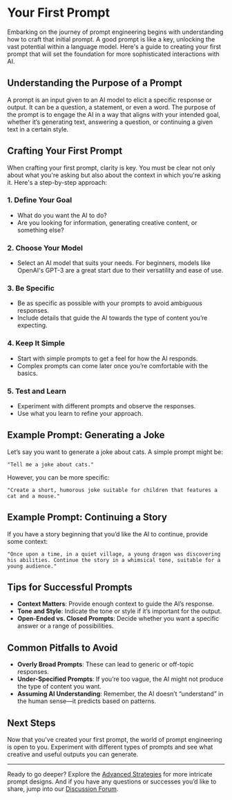 # Your First Prompt

Embarking on the journey of prompt engineering begins with understanding how to craft that initial prompt. A good prompt is like a key, unlocking the vast potential within a language model. Here's a guide to creating your first prompt that will set the foundation for more sophisticated interactions with AI.

## Understanding the Purpose of a Prompt

A prompt is an input given to an AI model to elicit a specific response or output. It can be a question, a statement, or even a word. The purpose of the prompt is to engage the AI in a way that aligns with your intended goal, whether it’s generating text, answering a question, or continuing a given text in a certain style.

## Crafting Your First Prompt

When crafting your first prompt, clarity is key. You must be clear not only about what you're asking but also about the context in which you're asking it. Here's a step-by-step approach:

### 1. Define Your Goal

- What do you want the AI to do? 
- Are you looking for information, generating creative content, or something else?

### 2. Choose Your Model

- Select an AI model that suits your needs. For beginners, models like OpenAI's GPT-3 are a great start due to their versatility and ease of use.

### 3. Be Specific

- Be as specific as possible with your prompts to avoid ambiguous responses.
- Include details that guide the AI towards the type of content you’re expecting.

### 4. Keep It Simple

- Start with simple prompts to get a feel for how the AI responds.
- Complex prompts can come later once you’re comfortable with the basics.

### 5. Test and Learn

- Experiment with different prompts and observe the responses.
- Use what you learn to refine your approach.

## Example Prompt: Generating a Joke

Let’s say you want to generate a joke about cats. A simple prompt might be:

`"Tell me a joke about cats."`

However, you can be more specific:

`"Create a short, humorous joke suitable for children that features a cat and a mouse."`

## Example Prompt: Continuing a Story

If you have a story beginning that you’d like the AI to continue, provide some context:

`"Once upon a time, in a quiet village, a young dragon was discovering his abilities. Continue the story in a whimsical tone, suitable for a young audience."`

## Tips for Successful Prompts

- **Context Matters**: Provide enough context to guide the AI’s response.
- **Tone and Style**: Indicate the tone or style if it’s important for the output.
- **Open-Ended vs. Closed Prompts**: Decide whether you want a specific answer or a range of possibilities.

## Common Pitfalls to Avoid

- **Overly Broad Prompts**: These can lead to generic or off-topic responses.
- **Under-Specified Prompts**: If you’re too vague, the AI might not produce the type of content you want.
- **Assuming AI Understanding**: Remember, the AI doesn’t “understand” in the human sense—it predicts based on patterns.

## Next Steps

Now that you've created your first prompt, the world of prompt engineering is open to you. Experiment with different types of prompts and see what creative and useful outputs you can generate.

---

Ready to go deeper? Explore the [Advanced Strategies](Advanced-Strategies/README.md) for more intricate prompt designs. And if you have any questions or successes you’d like to share, jump into our [Discussion Forum](https://github.com/YourUsername/prompt-engineering/discussions).

